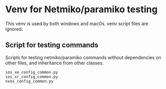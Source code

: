 # Venv for Netmiko/paramiko testing
This venv is used by both windows and macOs. venv script files are ignored.

## Script for testing commands
Scripts for testing netmiko/paramiko commands without dependencies on other files, and inheritance from other classes.

```
ios_xe_config_common.py
ios_xr_config_common.py
nxos_config_common.py
```

